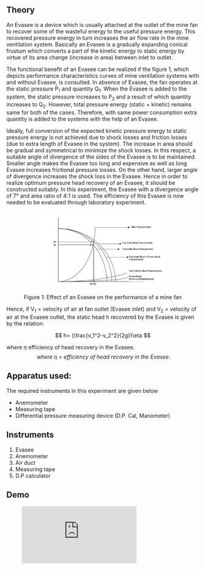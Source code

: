 ## Theory

An Evasee is a device which is usually attached at the outlet of the mine fan to recover some of the wasteful energy to the useful pressure energy. This recovered pressure energy in turn increases the air flow rate in the mine ventilation system. Basically an Evasee is a gradually expanding conical frustum which converts a part of the kinetic energy to static energy by virtue of its area change (increase in area) between inlet to outlet.

The functional benefit of an Evasee can be realized if the figure 1, which depicts performance characteristics curves of mine ventilation systems with and without Evasee, is consulted. In absence of Evasee, the fan operates at the static pressure P<sub>1</sub> and quantity Q<sub>1</sub>. When the Evasee is added to the system, the static pressure increases to P<sub>2</sub> and a result of which quantity increases to Q<sub>2</sub>. However, total pressure energy (static + kinetic) remains same for both of the cases. Therefore, with same power consumption extra quantity is added to the systems with the help of an Evasee.

Ideally, full conversion of the expected kinetic pressure energy to static pressure energy is not achieved due to shock losses and friction losses (due to extra length of Evasee in the system). The increase in area should be gradual and symmetrical to minimize the shock losses. In this respect, a suitable angle of divergence of the sides of the Evasee is to be maintained. Smaller angle makes the Evasee too long and expensive as well as long Evasee increases frictional pressure losses. On the other hand, larger angle of divergence increases the shock loss in the Evasee. Hence in order to realize optimum pressure head recovery of an Evasee, it should be constructed suitably. In this experiment, the Evasee with a divergence angle of 7° and area ratio of 4:1 is used. The efficiency of this Evasee is now needed to be evaluated through laboratory experiment.


<div align="center">
								<img src="images/theory1.jpg" width="330" height="200" class="theory_clip_image">
								<p>Figure 1: Effect of an Evasee on the performance of a mine fan</p></div>

Hence, if  V<sub>1</sub> = velocity of air at fan outlet (Evasee inlet) and V<sub>2</sub> = velocity of air at the Evasee outlet, the static head h recovered by the Evasee is given by the relation:

$$ h= (\frac{v_1^2-v_2^2}{2g})\eta $$

where $\eta$ efficiency of head recovery in the Evasee.
$$ \ where \  \eta \ = \ efficiency \ of \ head \ recovery \ in \ the \ Evasee.  $$
 
## Apparatus used:
The required instruments in this experiment are given below
- Anemometer
- Measuring tape
- Differential pressure measuring device (D.P. Cal, Manometer)


## Instruments
1. Evasee
2. Anemometer
3. Air duct
4. Measuring tape
5. D.P calculator

## Demo

<!-- blank line -->
<figure class="video_container">
  <iframe src="https://www.youtube.com/embed/GT4Ru7kDeAY" frameborder="0" allowfullscreen="true"> </iframe>
</figure>
<!-- blank line --> 



<script id="MathJax-script" async src="https://cdn.jsdelivr.net/npm/mathjax@3/es5/tex-mml-chtml.js"></script>